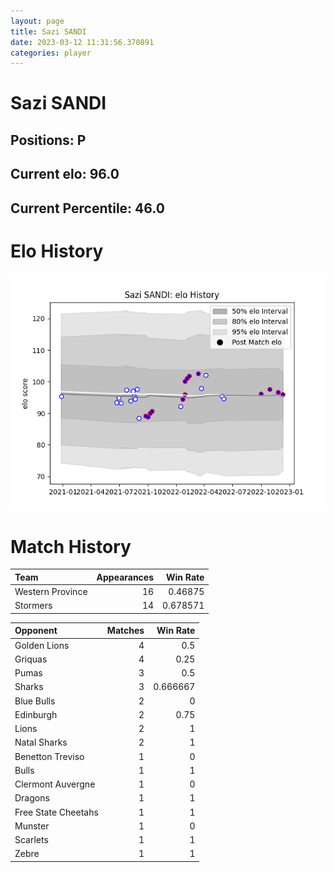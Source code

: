 ```yaml
---  
layout: page  
title: Sazi SANDI  
date: 2023-03-12 11:31:56.370891  
categories: player  
---
```

# Sazi SANDI

## Positions: P

## Current elo: 96.0

## Current Percentile: 46.0

# Elo History


![elo history](history_SaziSANDI.png)
# Match History


| Team             |   Appearances |   Win Rate |
|:-----------------|--------------:|-----------:|
| Western Province |            16 |   0.46875  |
| Stormers         |            14 |   0.678571 |

| Opponent            |   Matches |   Win Rate |
|:--------------------|----------:|-----------:|
| Golden Lions        |         4 |   0.5      |
| Griquas             |         4 |   0.25     |
| Pumas               |         3 |   0.5      |
| Sharks              |         3 |   0.666667 |
| Blue Bulls          |         2 |   0        |
| Edinburgh           |         2 |   0.75     |
| Lions               |         2 |   1        |
| Natal Sharks        |         2 |   1        |
| Benetton Treviso    |         1 |   0        |
| Bulls               |         1 |   1        |
| Clermont Auvergne   |         1 |   0        |
| Dragons             |         1 |   1        |
| Free State Cheetahs |         1 |   1        |
| Munster             |         1 |   0        |
| Scarlets            |         1 |   1        |
| Zebre               |         1 |   1        |
